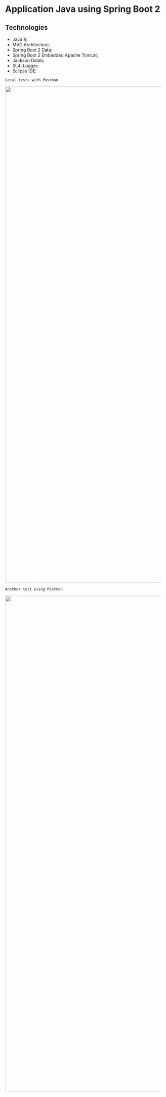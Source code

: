 # Application Java using Spring Boot 2      

## Technologies

* Java 8;
*  MVC Architecture;
* Spring Boot 2 Data;
* Spring Boot 2 Embedded Apache Tomcat;
* Jackson Datab;
* SL4j Logger;
* Eclipse IDE;

```
Local tests with Postman
```
<p align="center">
  <img width="1600" src="https://github.com/marcosabreu39/Agenda_Spring_Angularjs_Hibernate/blob/master/src/main/webapp/extras/cadastro_usuario.gif">
</p>

```
Another test using Postman
```
<p align="center">
  <img width="1600" src="https://github.com/marcosabreu39/Agenda_Spring_Angularjs_Hibernate/blob/master/src/main/webapp/extras/cadastro_usuario.gif">
</p>
